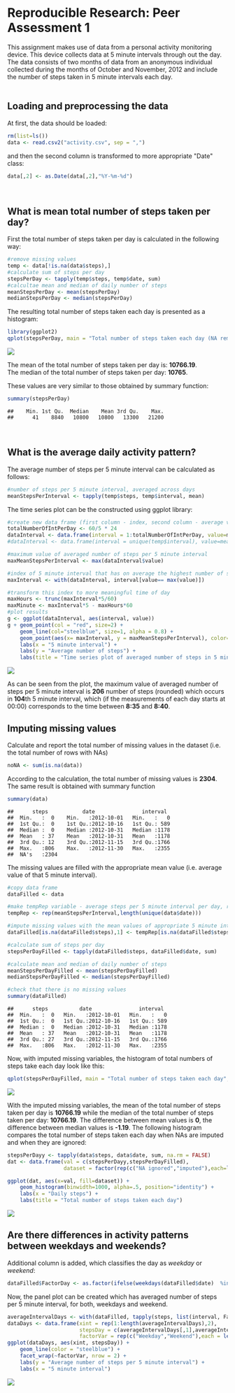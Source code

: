 # Reproducible Research: Peer Assessment 1


This assignment makes use of data from a personal activity monitoring device.
This device collects data at 5 minute intervals through out the day.
The data consists of two months of data from an anonymous individual collected
during the months of October and November, 2012 and include the number of steps
taken in 5 minute intervals each day.
<br><br>

## Loading and preprocessing the data
At first, the data should be loaded:

```r
rm(list=ls())
data <- read.csv2("activity.csv", sep = ",")
```
and then the second column is transformed to more appropriate "Date" class:

```r
data[,2] <- as.Date(data[,2],"%Y-%m-%d")
```
<br>


## What is mean total number of steps taken per day?
First the total number of steps taken per day is calculated in the following way:

```r
#remove missing values
temp <- data[!is.na(data$steps),]
#calculate sum of steps per day
stepsPerDay <- tapply(temp$steps, temp$date, sum)
#calcultae mean and median of daily number of steps
meanStepsPerDay <- mean(stepsPerDay)
medianStepsPerDay <- median(stepsPerDay)
```

The resulting total number of steps taken each day is presented as a histogram:

```r
library(ggplot2)
qplot(stepsPerDay, main = "Total number of steps taken each day (NA removed)", xlab = "Daily steps", binwidth = 1000)
```

![](PA1_template_files/figure-html/stepsPerDayHistogram-1.png) 

The mean of the total number of steps taken per day is: **10766.19**.  
The median of the total number of steps taken per day: **10765**.


These values are very similar to those obtained by summary function:

```r
summary(stepsPerDay)
```

```
##    Min. 1st Qu.  Median    Mean 3rd Qu.    Max. 
##      41    8840   10800   10800   13300   21200
```
<br>


## What is the average daily activity pattern?
The average number of steps per 5 minute interval can be calculated as follows:

```r
#number of steps per 5 minute interval, averaged across days
meanStepsPerInterval <- tapply(temp$steps, temp$interval, mean)
```

The time series plot can be the constructed using ggplot library:

```r
#create new data frame (first column - index, second column - average value)
totalNumberOfIntPerDay <- 60/5 * 24
dataInterval <- data.frame(interval = 1:totalNumberOfIntPerDay, value=meanStepsPerInterval)
#dataInterval <- data.frame(interval = unique(temp$interval), value=meanStepsPerInterval)

#maximum value of averaged number of steps per 5 minute interval
maxMeanStepsPerInterval <- max(dataInterval$value)

#index of 5 minute interval that has on average the highest number of steps
maxInterval <- with(dataInterval, interval[value== max(value)])

#transform this index to more meaningful time of day
maxHours <- trunc(maxInterval*5/60)
maxMinute <- maxInterval*5 - maxHours*60
#plot results
g <- ggplot(dataInterval, aes(interval, value))
g + geom_point(col = "red", size=2) + 
    geom_line(col="steelblue", size=1, alpha = 0.8) +
    geom_point(aes(x= maxInterval, y = maxMeanStepsPerInterval), color="red", size = 4, alpha = 0.9) +
    labs(x = "5 minute interval") +
    labs(y = "Average number of steps") +
    labs(title = "Time series plot of averaged number of steps in 5 minute interval")
```

![](PA1_template_files/figure-html/averageDailyPlot-1.png) 

As can be seen from the plot, the maximum value of averaged number of steps per 5 minute interval is **206** number of steps (rounded) which occurs in **104**th 5 minute interval, which (if the measurements of each day starts at 00:00) corresponds to the time between **8:35** and **8:40**.
<br>


## Imputing missing values
Calculate and report the total number of missing values in the dataset (i.e. the total number of rows with NAs)

```r
noNA <- sum(is.na(data))
```
According to the calculation, the total number of missing values is **2304**. The same result is obtained with summary function

```r
summary(data)
```

```
##      steps           date               interval   
##  Min.   :  0    Min.   :2012-10-01   Min.   :   0  
##  1st Qu.:  0    1st Qu.:2012-10-16   1st Qu.: 589  
##  Median :  0    Median :2012-10-31   Median :1178  
##  Mean   : 37    Mean   :2012-10-31   Mean   :1178  
##  3rd Qu.: 12    3rd Qu.:2012-11-15   3rd Qu.:1766  
##  Max.   :806    Max.   :2012-11-30   Max.   :2355  
##  NA's   :2304
```
The missing values are filled with the appropriate mean value (i.e. average value of that 5 minute interval). 

```r
#copy data frame
dataFilled <- data

#make tempRep variable - average steps per 5 minute interval per day, repeat it for number of days in dataset
tempRep <- rep(meanStepsPerInterval,length(unique(data$date)))

#impute missing values with the mean values of appropriate 5 minute interval
dataFilled[is.na(dataFilled$steps),1] <- tempRep[is.na(dataFilled$steps)]

#calculate sum of steps per day
stepsPerDayFilled <- tapply(dataFilled$steps, dataFilled$date, sum)

#calculate mean and median of daily number of steps
meanStepsPerDayFilled <- mean(stepsPerDayFilled)
medianStepsPerDayFilled <- median(stepsPerDayFilled)

#check that there is no missing values
summary(dataFilled)
```

```
##      steps          date               interval   
##  Min.   :  0   Min.   :2012-10-01   Min.   :   0  
##  1st Qu.:  0   1st Qu.:2012-10-16   1st Qu.: 589  
##  Median :  0   Median :2012-10-31   Median :1178  
##  Mean   : 37   Mean   :2012-10-31   Mean   :1178  
##  3rd Qu.: 27   3rd Qu.:2012-11-15   3rd Qu.:1766  
##  Max.   :806   Max.   :2012-11-30   Max.   :2355
```
Now, with imputed missing variables, the histogram of total numbers of steps take each day look like this:

```r
qplot(stepsPerDayFilled, main = "Total number of steps taken each day", xlab = "Daily steps", binwidth = 1000)
```

![](PA1_template_files/figure-html/stepsPerDayHistogramFilled-1.png) 

With the imputed missing variables, the mean of the total number of steps taken per day is **10766.19** while the median of the total number of steps taken per day: **10766.19**. The difference between mean values is **0**, the difference between median values is **-1.19**. The following histogram compares the total number of steps taken each day when NAs are imputed and when they are ignored:

```r
stepsPerDayy <- tapply(data$steps, data$date, sum, na.rm = FALSE)
dat <- data.frame(val = c(stepsPerDayy,stepsPerDayFilled),
                  dataset = factor(rep(c("NA ignored","imputed"),each=length(stepsPerDayy))))

ggplot(dat, aes(x=val, fill=dataset)) +
    geom_histogram(binwidth=1000, alpha=.5, position="identity") +
    labs(x = "Daily steps") +
    labs(title = "Total number of steps taken each day")
```

![](PA1_template_files/figure-html/stepsPerDayHistogramCompare-1.png) 
<br>


## Are there differences in activity patterns between weekdays and weekends?
Additional column is added, which classifies the day as *weekday* or *weekend*:

```r
dataFilled$FactorDay <- as.factor(ifelse(weekdays(dataFilled$date)  %in% c("subota","nedjelja"), "Weekend", "Weekday"))
```
Now, the panel plot can be created which has averaged number of steps per 5 minute interval, for both, weekdays and weekend.

```r
averageIntervalDays <- with(dataFilled, tapply(steps, list(interval, FactorDay), mean))
dataDays <- data.frame(xint = rep(1:length(averageIntervalDays),2), 
                       stepsDay = c(averageIntervalDays[,1],averageIntervalDays[,2]),
                       factorVar = rep(c("Weekday","Weekend"),each = length(averageIntervalDays)))
ggplot(dataDays, aes(xint, stepsDay)) +
    geom_line(color = "steelblue") +
    facet_wrap(~factorVar, nrow = 2) +
    labs(y = "Average number of steps per 5 minute interval") +
    labs(x = "5 minute interval")
```

![](PA1_template_files/figure-html/makePanelPlot-1.png) 



<br>
